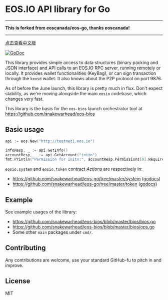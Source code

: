 # EOS.IO API library for Go
---

**This is forked from eoscanada/eos-go, thanks eoscanada!**

---
[点击查看中文版](./README-cn.md)

[![GoDoc](https://godoc.org/github.com/snakewarhead/eos-go?status.svg)](https://godoc.org/github.com/snakewarhead/eos-go)

This library provides simple access to data structures (binary packing
and JSON interface) and API calls to an EOS.IO RPC server, running
remotely or locally.  It provides wallet functionalities (KeyBag), or
can sign transaction through the `keosd` wallet. It also knows about
the P2P protocol on port 9876.

As of before the June launch, this library is pretty much in
flux. Don't expect stability, as we're moving alongside the main
`eosio` codebase, which changes very fast.

This library is the basis for the `eos-bios` launch orchestrator tool
at https://github.com/snakewarhead/eos-bios


Basic usage
-----------

```go
api := eos.New("http://testnet1.eos.io")

infoResp, _ := api.GetInfo()
accountResp, _ := api.GetAccount("initn")
fmt.Println("Permission for initn:", accountResp.Permissions[0].RequiredAuth.Keys)
```

`eosio.system` and `eosio.token` contract _Actions_ are respectively in:
* https://github.com/snakewarhead/eos-go/tree/master/system ([godocs](https://godoc.org/github.com/snakewarhead/eos-go/system))
* https://github.com/snakewarhead/eos-go/tree/master/token ([godocs](https://godoc.org/github.com/snakewarhead/eos-go/token))

Example
-------

See example usages of the library:

* https://github.com/snakewarhead/eos-bios/blob/master/bios/bios.go
* https://github.com/snakewarhead/eos-bios/blob/master/bios/ops.go
* Some other `main` packages under `cmd/`.


Contributing
------------

Any contributions are welcome, use your standard GitHub-fu to pitch in and improve.


License
-------

MIT
